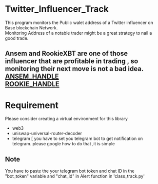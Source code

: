 # Twitter_Influencer_Track
This program monitors the Public walet address of a Twitter influencer on Base blockchain Network.<br>
Monitoring Address of a notable trader might be a great strategy to nail a good trade.<br>


Ansem and RookieXBT are one of those influencer that are profitable in trading , so monitoring their  next move is not a bad idea. 
[ANSEM_HANDLE](https://twitter.com/blknoiz06)<br>
[ROOKIE_HANDLE](https://twitter.com/RookieXBT)
---

# Requirement<br>
Please consider creating a virtual environment for this library<br>
- web3
- uniswap-universal-router-decoder
- telegram [ you have to set you telegram bot to get notification on telegram. please google how to do that ,it is simple

## Note
You have to paste the your telegram bot token and chat ID  in the "bot_token" variable and "chat_id" in Alert function in 'class_track.py'



